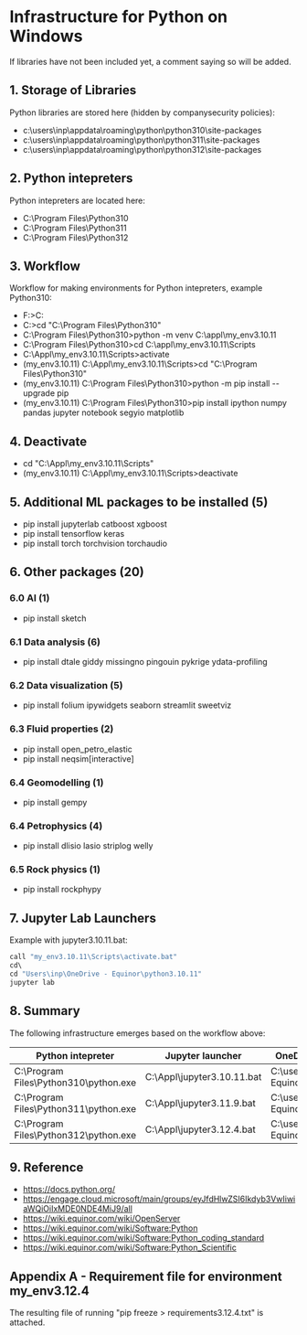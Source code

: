 # Infrastructure for Python on Windows

If libraries have not been included yet, a comment saying so will be added.

## 1. Storage of Libraries

Python libraries are stored here (hidden by companysecurity policies):
- c:\users\inp\appdata\roaming\python\python310\site-packages
- c:\users\inp\appdata\roaming\python\python311\site-packages
- c:\users\inp\appdata\roaming\python\python312\site-packages

## 2. Python intepreters

Python intepreters are located here:
- C:\Program Files\Python310
- C:\Program Files\Python311
- C:\Program Files\Python312

## 3. Workflow

Workflow for making environments for Python intepreters, example Python310:
- F:\>C:
- C:\>cd "C:\Program Files\Python310"
- C:\Program Files\Python310>python -m venv C:\appl\my_env3.10.11
- C:\Program Files\Python310>cd C:\appl\my_env3.10.11\Scripts
- C:\Appl\my_env3.10.11\Scripts>activate
- (my_env3.10.11) C:\Appl\my_env3.10.11\Scripts>cd "C:\Program Files\Python310"
- (my_env3.10.11) C:\Program Files\Python310>python -m pip install --upgrade pip
- (my_env3.10.11) C:\Program Files\Python310>pip install ipython numpy pandas jupyter notebook segyio matplotlib

## 4. Deactivate
- cd "C:\Appl\my_env3.10.11\Scripts"
- (my_env3.10.11) C:\Appl\my_env3.10.11\Scripts>deactivate

## 5. Additional ML packages to be installed (5)
- pip install jupyterlab catboost xgboost
- pip install tensorflow keras
- pip install torch torchvision torchaudio

## 6. Other packages (20)

### 6.0 AI (1)
- pip install sketch 

### 6.1 Data analysis (6)
- pip install dtale giddy missingno pingouin pykrige ydata-profiling 

### 6.2 Data visualization (5)
- pip install folium ipywidgets seaborn streamlit sweetviz 

### 6.3 Fluid properties (2)
- pip install open_petro_elastic 
- pip install neqsim[interactive]

### 6.4 Geomodelling (1)
- pip install gempy 

### 6.4 Petrophysics (4)
- pip install dlisio lasio striplog welly 

### 6.5 Rock physics (1)
- pip install rockphypy 

## 7. Jupyter Lab Launchers

Example with jupyter3.10.11.bat:
```python
call "my_env3.10.11\Scripts\activate.bat"
cd\ 
cd "Users\inp\OneDrive - Equinor\python3.10.11"
jupyter lab
```

## 8. Summary

The following infrastructure emerges based on the workflow above:

| Python intepreter                     | Jupyter launcher           | OneDrive Work Area                           |
| ------------------------------------- | -------------------------- | -------------------------------------------- |
| C:\Program Files\Python310\python.exe | C:\Appl\jupyter3.10.11.bat | C:\user\inp\OneDrive - Equinor\python3.10.11 |
| C:\Program Files\Python311\python.exe | C:\Appl\jupyter3.11.9.bat  | C:\user\inp\OneDrive - Equinor\python3.11.9  |
| C:\Program Files\Python312\python.exe | C:\Appl\jupyter3.12.4.bat  | C:\user\inp\OneDrive - Equinor\python3.12.4  |

## 9. Reference

- https://docs.python.org/
- https://engage.cloud.microsoft/main/groups/eyJfdHlwZSI6Ikdyb3VwIiwiaWQiOiIxMDE0NDE4MiJ9/all
- https://wiki.equinor.com/wiki/OpenServer
- https://wiki.equinor.com/wiki/Software:Python
- https://wiki.equinor.com/wiki/Software:Python_coding_standard
- https://wiki.equinor.com/wiki/Software:Python_Scientific


## Appendix A - Requirement file for environment my_env3.12.4

The resulting file of running "pip freeze > requirements3.12.4.txt" is attached.
